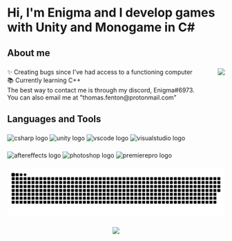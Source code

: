 
###

<h1 align="left">Hi, I'm Enigma and I develop games with Unity and Monogame in C#</h1>

##

<h2 align="left">About me</h2>

###

<img align="right" height="200" src="https://i.imgur.com/zqrV1fP.png"  />

###

<p align="left">✨ Creating bugs since I've had access to a functioning computer<br>📚 Currently learning C++<br>The best way to contact me is through my discord, Enigma#6973.<br>You can also email me at "thomas.fenton@protonmail.com"</p>

###

<h2 align="left">Languages and Tools</h2>

###

<div align="left">
  <img src="https://cdn.jsdelivr.net/gh/devicons/devicon/icons/csharp/csharp-original.svg" height="40" width="52" alt="csharp logo"  />
  <img src="https://cdn.jsdelivr.net/gh/devicons/devicon/icons/unity/unity-original-wordmark.svg" height="40" width="52" alt="unity logo"  />
  <img src="https://cdn.jsdelivr.net/gh/devicons/devicon/icons/vscode/vscode-original.svg" height="40" width="52" alt="vscode logo"  />
  <img src="https://cdn.jsdelivr.net/gh/devicons/devicon/icons/visualstudio/visualstudio-plain.svg" height="40" width="52" alt="visualstudio logo"  />
</div>

###

<div align="left">
  <img src="https://cdn.jsdelivr.net/gh/devicons/devicon/icons/aftereffects/aftereffects-original.svg" height="40" width="52" alt="aftereffects logo"  />
  <img src="https://cdn.jsdelivr.net/gh/devicons/devicon/icons/photoshop/photoshop-plain.svg" height="40" width="52" alt="photoshop logo"  />
  <img src="https://cdn.jsdelivr.net/gh/devicons/devicon/icons/premierepro/premierepro-plain.svg" height="40" width="52" alt="premierepro logo"  />
</div>

###

<img src="https://github.com/AwokeinanEnigma/AwokeinanEnigma/blob/output/snake.svg" alt="Snake animation" />

###

<div align="center">
  <img src="https://profile-counter.glitch.me/AwokeinanEnigma/count.svg?"  />
</div>

###
